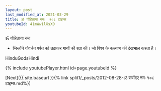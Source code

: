 ```yaml
---
layout: post
last_modified_at: 2021-03-29
title: ॐ गोहिताया नमः  १०८ टाइम्स 
youtubeId: 41mWw1lXsX0
---
```

 
 
 ॐ गोहिताया नमः  
 
 -  जिन्होंने गोवर्धन पर्वत को उठाकर गायों की रक्षा की। जो विश्व के कल्याण की देखभाल करता है।

HinduGodsHindi

{% include youtubePlayer.html id=page.youtubeId %}

[Next]({{ site.baseurl }}{% link split1/_posts/2012-08-28-ॐ सर्वादए नमः १०८ टाइम्स.md%})
